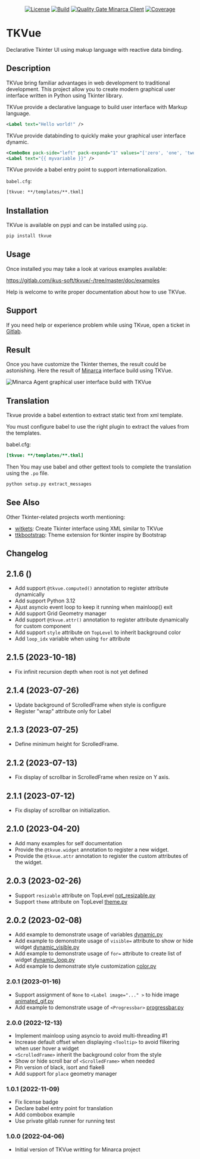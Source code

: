 <p align="center">
<a href="LICENSE"><img alt="License" src="https://img.shields.io/pypi/l/tkvue"></a>
<a href="https://gitlab.com/ikus-soft/tkvue/pipelines"><img alt="Build" src="https://gitlab.com/ikus-soft/tkvue/badges/master/pipeline.svg"></a>
<a href="https://sonar.ikus-soft.com/dashboard?id=tkvue"><img alt="Quality Gate Minarca Client" src="https://sonar.ikus-soft.com/api/project_badges/measure?project=tkvue&metric=alert_status"></a>
<a href="https://sonar.ikus-soft.com/dashboard?id=tkvue"><img alt="Coverage" src="https://sonar.ikus-soft.com/api/project_badges/measure?project=tkvue&metric=coverage"></a>
</p>

# TKVue

Declarative Tkinter UI using makup language with reactive data binding.

## Description

TKVue bring familiar advantages in web development to traditional development. This project allow you to create modern graphical user interface written in Python using Tkinter library.

TKVue provide a declarative language to build user interface with Markup language.

```xml
<Label text="Hello world!" />
```

TKVue provide databinding to quickly make your graphical user interface dynamic.

```xml
<ComboBox pack-side="left" pack-expand="1" values="['zero', 'one', 'two', 'three']" textvariable="{{ myvariable }}" />
<Label text="{{ myvariable }}" />
```

TKVue provide a babel entry point to support internationalization.

`babel.cfg`:

```xml
[tkvue: **/templates/**.tkml]
```

## Installation

TKVue is available on pypi and can be installed using `pip`.

```sh
pip install tkvue
```

## Usage

Once installed you may take a look at various examples available:

<https://gitlab.com/ikus-soft/tkvue/-/tree/master/doc/examples>

Help is welcome to write proper documentation about how to use TKVue.

## Support

If you need help or experience problem while using TKvue, open a ticket in [Gitlab](https://gitlab.com/ikus-soft/tkvue/-/issues/new).

## Result

Once you have customize the Tkinter themes, the result could be astonishing. Here the result of [Minarca](https://minarca.org) interface build using TKVue.

![Minarca Agent graphical user interface build with TKVue](https://gitlab.com/ikus-soft/tkvue/-/raw/master/doc/8result-welcome.png)

## Translation

Tkvue provide a babel extention to extract static text from xml template.

You must configure babel to use the right plugin to extract the values from the templates.

babel.cfg:

```ini
[tkvue: **/templates/**.tkml]
```

Then You may use babel and other gettext tools to complete the translation using the `.po` file.

```sh
python setup.py extract_messages
```

## See Also

Other Tkinter-related projects worth mentioning:

* [witkets](https://www.leandromattioli.com.br/witkets): Create Tkinter interface using XML similar to TKVue
* [ttkbootstrap](https://ttkbootstrap.readthedocs.io/): Theme extension for tkinter inspire by Bootstrap

## Changelog

## 2.1.6 ()

* Add support `@tkvue.computed()` annotation to register attribute dynamically
* Add support Python 3.12
* Ajust asyncio event loop to keep it running when mainloop() exit
* Add support Grid Geometry manager
* Add support `@tkvue.attr()` annotation to register attribute dynamically for custom component
* Add support `style` attribute on `TopLevel` to inherit background color
* Add `loop_idx` variable when using `for` attribute

## 2.1.5 (2023-10-18)

* Fix infinit recursion depth when root is not yet defined

## 2.1.4 (2023-07-26)

* Update background of ScrolledFrame when style is configure
* Register "wrap" attribute only for Label

## 2.1.3 (2023-07-25)

* Define minimum height for ScrolledFrame.

## 2.1.2 (2023-07-13)

* Fix display of scrollbar in ScrolledFrame when resize on Y axis.

## 2.1.1 (2023-07-12)

* Fix display of scrollbar on initialization.

## 2.1.0 (2023-04-20)

* Add many examples for self documentation
* Provide the `@tkvue.widget` annotation to register a new widget.
* Provide the `@tkvue.attr` annotation to register the custom attributes of the widget.

## 2.0.3 (2023-02-26)

* Support `resizable` attribute on TopLevel [not_resizable.py](https://gitlab.com/ikus-soft/tkvue/-/blob/master/src/tkvue/examples/not_resizable.py)
* Support `theme` attribute on TopLevel [theme.py](https://gitlab.com/ikus-soft/tkvue/-/blob/master/src/tkvue/examples/theme.py)

## 2.0.2 (2023-02-08)

* Add example to demonstrate usage of variables [dynamic.py](https://gitlab.com/ikus-soft/tkvue/-/blob/master/src/tkvue/examples/dynamic.py)
* Add example to demonstrate usage of `visible=` attribute to show or hide widget [dynamic_visible.py](https://gitlab.com/ikus-soft/tkvue/-/blob/master/src/tkvue/examples/dynamic_visible.py)
* Add example to demonstrate usage of `for=` attribute to create list of widget [dynamic_loop.py](https://gitlab.com/ikus-soft/tkvue/-/blob/master/src/tkvue/examples/dynamic_loop.py)
* Add example to demonstrate style customization [color.py](https://gitlab.com/ikus-soft/tkvue/-/blob/master/src/tkvue/examples/color.py)

### 2.0.1 (2023-01-16)

* Support assignment of `None` to `<Label image="..." >` to hide image [animated_gif.py](https://gitlab.com/ikus-soft/tkvue/-/blob/master/src/tkvue/examples/animated_gif.py)
* Add example to demonstrate usage of `<Progressbar>` [progressbar.py](https://gitlab.com/ikus-soft/tkvue/-/blob/master/src/tkvue/examples/progressbar.py)

### 2.0.0 (2022-12-13)

* Implement mainloop using asyncio to avoid multi-threading #1
* Increase default offset when displaying `<Tooltip>` to avoid flikering when user hover a widget
* `<ScrolledFrame>` inherit the background color from the style
* Show or hide scroll bar of `<ScrolledFrame>` when needed
* Pin version of black, isort and flake8
* Add support for `place` geometry manager

### 1.0.1 (2022-11-09)

* Fix license badge
* Declare babel entry point for translation
* Add combobox example
* Use private gitlab runner for running test

### 1.0.0 (2022-04-06)

* Initial version of TKVue writting for Minarca project
